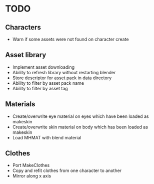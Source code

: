 # TODO

## Characters

* Warn if some assets were not found on character create

## Asset library

* Implement asset downloading
* Ability to refresh library without restarting blender
* Store descriptor for asset pack in data directory
* Ability to filter by asset pack name
* Ability to filter by asset tag

## Materials

* Create/overwrite eye material on eyes which have been loaded as makeskin
* Create/overwrite skin material on body which has been loaded as makeskin
* Load MHMAT with blend material

## Clothes

* Port MakeClothes
* Copy and refit clothes from one character to another
* Mirror along x axis


